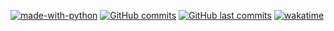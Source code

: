 [![made-with-python](https://img.shields.io/badge/Made%20with-Python-1f425f.svg)](https://www.python.org/)
[![GitHub commits](https://badgen.net/github/commits/denballakh/ranger-tools)](https://github.com/denballakh/ranger-tools/commit/)
[![GitHub last commits](https://badgen.net/github/last-commit/denballakh/ranger-tools)](https://github.com/denballakh/ranger-tools/commit/)
[![wakatime](https://wakatime.com/badge/user/df42f72a-c77f-4265-b1ef-de178d31468c/project/bed77992-b0f5-46ee-9c26-8ed80ad93f10.svg)](https://wakatime.com/badge/user/df42f72a-c77f-4265-b1ef-de178d31468c/project/bed77992-b0f5-46ee-9c26-8ed80ad93f10)
